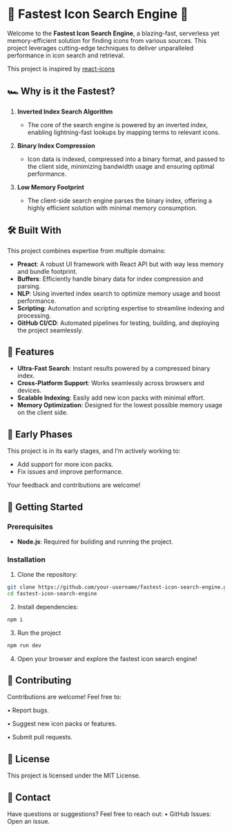 # 🚀 Fastest Icon Search Engine 🌟

Welcome to the **Fastest Icon Search Engine**, a blazing-fast, serverless yet memory-efficient solution for finding icons from various sources. This project leverages cutting-edge techniques to deliver unparalleled performance in icon search and retrieval.

This project is inspired by [react-icons](https://react-icons.github.io/react-icons)

## 🏎️ Why is it the Fastest?

1. **Inverted Index Search Algorithm**
   - The core of the search engine is powered by an inverted index, enabling lightning-fast lookups by mapping terms to relevant icons.

2. **Binary Index Compression**
   - Icon data is indexed, compressed into a binary format, and passed to the client side, minimizing bandwidth usage and ensuring optimal performance.

3. **Low Memory Footprint**
   - The client-side search engine parses the binary index, offering a highly efficient solution with minimal memory consumption.

## 🛠️ Built With

This project combines expertise from multiple domains:

- **Preact**: A robust UI framework with React API but with way less memory and bundle footprint.
- **Buffers**: Efficiently handle binary data for index compression and parsing.
- **NLP**: Using inverted index search to optimize memory usage and boost performance.
- **Scripting**: Automation and scripting expertise to streamline indexing and processing.
- **GitHub CI/CD**: Automated pipelines for testing, building, and deploying the project seamlessly.

## 🎯 Features

- **Ultra-Fast Search**: Instant results powered by a compressed binary index.
- **Cross-Platform Support**: Works seamlessly across browsers and devices.
- **Scalable Indexing**: Easily add new icon packs with minimal effort.
- **Memory Optimization**: Designed for the lowest possible memory usage on the client side.

## 🌱 Early Phases

This project is in its early stages, and I’m actively working to:

- Add support for more icon packs.
- Fix issues and improve performance.

Your feedback and contributions are welcome!

## 🚀 Getting Started

### Prerequisites

- **Node.js**: Required for building and running the project.

### Installation

1. Clone the repository:

```bash
git clone https://github.com/your-username/fastest-icon-search-engine.git
cd fastest-icon-search-engine
```
2. Install dependencies:
```bash
npm i
```

3. Run the project
```bash
npm run dev
```

4. Open your browser and explore the fastest icon search engine!

## 🤝 Contributing

Contributions are welcome! Feel free to:

• Report bugs.

• Suggest new icon packs or features.

• Submit pull requests.

## 📝 License

This project is licensed under the MIT License.

## 📧 Contact

Have questions or suggestions? Feel free to reach out:
• GitHub Issues: Open an issue.
